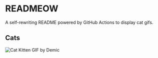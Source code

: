# READMEOW

A self-rewriting README powered by GitHub Actions to display cat gifs.

## Cats

![Cat Kitten GIF by Demic](https://media0.giphy.com/media/3oriO0OEd9QIDdllqo/200.gif?cid=9acd02daivj7yqb3ttuen8e019wejkgh4jz590hjmdoqqsqj&ep=v1_gifs_search&rid=200.gif&ct=g)
